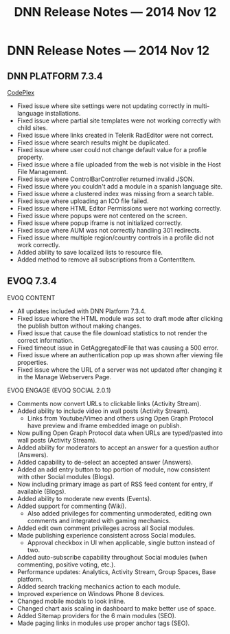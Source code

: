 ﻿---
uid: relnotes-2014-nov-12
topic: relnotes-2014-nov-12
locale: en
title: DNN Release Notes — 2014 Nov 12
dnneditions:
dnnversion: 09.02.00
---

# DNN Release Notes — 2014 Nov 12

## DNN PLATFORM 7.3.4

[CodePlex](https://dotnetnuke.codeplex.com/releases/view/137325)

*   Fixed issue where site settings were not updating correctly in multi-language installations.
*   Fixed issue where partial site templates were not working correctly with child sites.
*   Fixed issue where links created in Telerik RadEditor were not correct.
*   Fixed issue where search results might be duplicated.
*   Fixed issue where user could not change default value for a profile property.
*   Fixed issue where a file uploaded from the web is not visible in the Host File Management.
*   Fixed issue where ControlBarController returned invalid JSON.
*   Fixed issue where you couldn't add a module in a spanish language site.
*   Fixed issue where a clustered index was missing from a search table.
*   Fixed issue where uploading an ICO file failed.
*   Fixed issue where HTML Editor Permissions were not working correctly.
*   Fixed issue where popups were not centered on the screen.
*   Fixed issue where popup iframe is not initialized correctly.
*   Fixed issue where AUM was not correctly handling 301 redirects.
*   Fixed issue where multiple region/country controls in a profile did not work correctly.
*   Added ability to save localized lists to resource file.
*   Added method to remove all subscriptions from a ContentItem.

## EVOQ 7.3.4

EVOQ CONTENT

*   All updates included with DNN Platform 7.3.4.
*   Fixed issue where the HTML module was set to draft mode after clicking the publish button without making changes.
*   Fixed issue that cause the file download statistics to not render the correct information.
*   Fixed timeout issue in GetAggregatedFile that was causing a 500 error.
*   Fixed issue where an authentication pop up was shown after viewing file properties.
*   Fixed issue where the URL of a server was not updated after changing it in the Manage Webservers Page.

EVOQ ENGAGE (EVOQ SOCIAL 2.0.1)

*   Comments now convert URLs to clickable links (Activity Stream).
*   Added ability to include video in wall posts (Activity Stream).
    *   Links from Youtube/Vimeo and others using Open Graph Protocol have preview and iframe embedded image on publish.
*   Now pulling Open Graph Protocol data when URLs are typed/pasted into wall posts (Activity Stream).
*   Added ability for moderators to accept an answer for a question author (Answers).
*   Added capability to de-select an accepted answer (Answers).
*   Added an add entry button to top portion of module, now consistent with other Social modules (Blogs).
*   Now including primary image as part of RSS feed content for entry, if available (Blogs).
*   Added ability to moderate new events (Events).
*   Added support for commenting (Wiki).
    *   Also added privileges for commenting unmoderated, editing own comments and integrated with gaming mechanics.
*   Added edit own comment privileges across all Social modules.
*   Made publishing experience consistent across Social modules.
    *   Approval checkbox in UI when applicable, single button instead of two.
*   Added auto-subscribe capability throughout Social modules (when commenting, positive voting, etc.).
*   Performance updates: Analytics, Activity Stream, Group Spaces, Base platform.
*   Added search tracking mechanics action to each module.
*   Improved experience on Windows Phone 8 devices.
*   Changed mobile modals to look inline.
*   Changed chart axis scaling in dashboard to make better use of space.
*   Added Sitemap providers for the 6 main modules (SEO).
*   Made paging links in modules use proper anchor tags (SEO).
